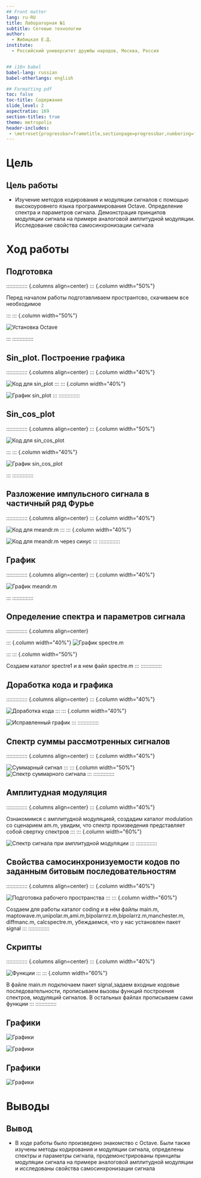 ```yaml
---
## Front matter
lang: ru-RU
title: Лабораторная №1
subtitle: Сетевые технологии
author:
  - Жибицкая Е.Д.
institute:
  - Российский университет дружбы народов, Москва, Россия


## i18n babel
babel-lang: russian
babel-otherlangs: english

## Formatting pdf
toc: false
toc-title: Содержание
slide_level: 2
aspectratio: 169
section-titles: true
theme: metropolis
header-includes:
 - \metroset{progressbar=frametitle,sectionpage=progressbar,numbering=fraction}
---
```




# Цель

## Цель работы

- Изучение методов кодирования и модуляции сигналов с помощью высокоуровнего языка программирования Octave. Определение спектра и параметров сигнала. Демонстрация принципов модуляции сигнала на примере аналоговой амплитудной модуляции. Исследование свойства самосинхронизации сигнала





# Ход работы 


## Подготовка

:::::::::::::: {.columns align=center}
::: {.column width="50%"}

Перед началом работы подготавливаем пространтсво, скачиваем все необходимое

:::
::: {.column width="50%"}

![Установка Octave](image/1.jpg)

:::
::::::::::::::



## Sin_plot. Построение графика

:::::::::::::: {.columns align=center}
::: {.column width="40%"}

![Код для sin_plot](image/3.jpg)
:::
::: {.column width="40%"}

![График sin_plot](image/4.jpg)
:::
::::::::::::::

## Sin_cos_plot

:::::::::::::: {.columns align=center}
::: {.column width="50%"}

![Код для sin_cos_plot](image/5.jpg)

:::
::: {.column width="40%"}

![График sin_cos_plot](image/6.jpg)

:::
::::::::::::::


## Разложение импульсного сигнала в частичный ряд Фурье

:::::::::::::: {.columns align=center}
::: {.column width="40%"}

![Код для meandr.m](image/7.jpg)
:::
::: {.column width="40%"}

![Код для meandr.m через синус](image/8.jpg)
:::
::::::::::::::

## График

:::::::::::::: {.columns align=center}
::: {.column width="40%"}

![График meandr.m](image/9.jpg)

:::
::::::::::::::

## Определение спектра и параметров сигнала

:::::::::::::: {.columns align=center}

::: {.column width="40%"}
![График spectrе.m](image/11.jpg)

:::
::: {.column width="50%"}

Создаем каталог spectre1 и в нем файл spectre.m
:::
::::::::::::::

## Доработка кода и графика

:::::::::::::: {.columns align=center}
::: {.column width="40%"}

![Доработка кода](image/12.jpg)
:::
::: {.column width="40%"}

![Исправленный график ](image/13.jpg)
:::
::::::::::::::

## Спектр суммы рассмотренных сигналов

:::::::::::::: {.columns align=center}
::: {.column width="40%"}

![Суммарный сигнал](image/14.jpg)
:::
::: {.column width="50%"}
 ![Спектр суммарного сигнала ](image/15.jpg)
:::
::::::::::::::

## Амплитудная модуляция

:::::::::::::: {.columns align=center}
::: {.column width="40%"}

Ознакомимся с амплитудной модуляцией, создадим каталог modulation cо сценарием am.m, увидим, что спектр произведения представляет собой свертку спектров
:::
::: {.column width="60%"}

![Спектр сигнала при амплитудной модуляции ](image/16.jpg)
:::
::::::::::::::


## Свойства самосинхронизуемости кодов по заданным битовым последовательностям

:::::::::::::: {.columns align=center}
::: {.column width="40%"}

![Подготовка рабочего пространства ](image/17.jpg)
:::
::: {.column width="60%"}

Создаем для работы каталог coding и в нём файлы main.m,
maptowave.m,unipolar.m,ami.m,bipolarnrz.m,bipolarrz.m,manchester.m,
diffmanc.m, calcspectre.m, убеждаемся, что у нас установлен пакет signal
:::
::::::::::::::

## Скрипты

:::::::::::::: {.columns align=center}
::: {.column width="40%"}

![Функции ](image/18.jpg)
:::
::: {.column width="60%"}

В файле main.m подключаем пакет signal,задаем входные кодовые последовательности, прописываем вызовы функций построения спектров, модуляций сигналов. В остальных файлах прописываем сами функции
:::
::::::::::::::


## Графики

![Графики ](image/20.jpg)

![Графики ](image/21.jpg)


## Графики

![Графики ](image/22.jpg)



# Выводы

## Вывод

- В ходе работы было произведено знакомство с Octavе. Были также изучены методы кодирования и модуляции сигнала, определены спектры и параметры сигнала, продемонстрированы принципы модуляции сигнала на примере аналоговой амплитудной модуляции и исследованы свойства самосинхронизации сигнала

